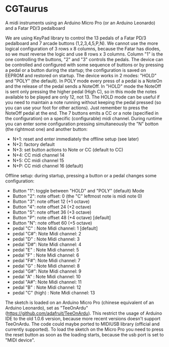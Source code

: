 # CGTaurus
A midi instruments using an Arduino Micro Pro (or an Arduino Leonardo) and a Fatar PD/3 pedalboard

We are using KeyPad library to control the 13 pedals of a Fatar PD/3 pedalboard and 7 arcade buttons (1,2,3,4,5,P,N).
We cannot use the more logical configuration of 3 rows x 8 columns, because the Fatar has diodes, so we must reverse the logic and use 8 rows x 3 columns.
Column "1" is the one controlling the buttons, "2" and "3" controls the pedals.
The device can be controlled and configured with some sequence of buttons or by pressing a pedal or a button during the startup; the configuration is saved on EEPROM and restored on startup.
The device works in 2 modes: "HOLD" and "POLY" (the default). In POLY mode every press of a pedal is a NoteOn and the release of the pedal sends a NoteOff. In "HOLD" mode the NoteOff is sent only pressing the higher pedal (High C), so in this mode the notes available to be played are only 12, not 13. The HOLD mode can be useful if you need to maintain a note running without keeping the pedal pressed (so you can use your foot for other actions). Just remember to press the NoteOff pedal at the end.
The 7 buttons emits a CC or a note (specified in the configuration) on a specific (configurable) midi channel.
During runtime you can enter some configuration pressing simultaneously the "N" botton (the rightmost one) and another button:
- N+1: reset and enter immediately the offline setup (see later)
- N+2: factory default
- N+3: set button actions to Note or CC (default to CC)
- N+4: CC midi channel 14
- N+5: CC midi channel 15
- N+P: CC midi channel 16 (default)

Offline setup:
during startup, pressing a button or a pedal changes some configuration:
- Button "1": toggle between "HOLD" and "POLY" (default) Mode
- Button "2": note offset: 0 (the "C" leftmost note is midi note 0)
- Button "3": note offset 12 (+1 octave)
- Button "4": note offset 24 (+2 octave)
- Button "5": note offset 36 (+3 octave)
- Button "P": note offset 48 (+4 octave) [default]
- Button "N": note offset 60 (+5 octave)
- pedal "C" : Note Midi channel: 1 [default]
- pedal "C#": Note Midi channel: 2
- pedal "D" : Note Midi channel: 3
- pedal "D#": Note Midi channel: 4
- pedal "E" : Note Midi channel: 5
- pedal "F" : Note Midi channel: 6
- pedal "F#": Note Midi channel: 7
- pedal "G" : Note Midi channel: 8
- pedal "G#": Note Midi channel: 9
- pedal "A" : Note Midi channel: 10
- pedal "A#": Note Midi channel: 11
- pedal "B" : Note Midi channel: 12
- pedal "C" (high) : Note Midi channel: 13

The sketch is loaded on an Arduino Micro Pro (chinese equivalent of an Arduino Leonardo), set as "TeeOnArdu" (https://github.com/adafruit/TeeOnArdu). This restrict the usage of Arduino IDE to the old 1.0.6 version, because more recent versions doesn't support TeeOnArdu. The code could maybe ported to MIDIUSB library (official and currently supported).
To load the sketch on the Micro Pro you need to press the reset button as soon as the loading starts, because the usb port is set to "MIDI device".
